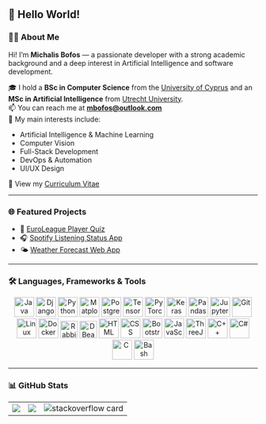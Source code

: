 ## 👋 Hello World!

### 👨‍💻 About Me

Hi! I’m **Michalis Bofos** — a passionate developer with a strong academic background and a deep interest in Artificial Intelligence and software development.  

🎓 I hold a **BSc in Computer Science** from the [University of Cyprus](https://www.cs.ucy.ac.cy/?lang=en) and an **MSc in Artificial Intelligence** from [Utrecht University](https://www.uu.nl/en/masters/artificial-intelligence).  
📫 You can reach me at **mbofos@outlook.com**  
🧠 My main interests include:  
- Artificial Intelligence & Machine Learning  
- Computer Vision
- Full-Stack Development  
- DevOps & Automation
- UI/UX Design  

📄 View my [Curriculum Vitae](https://mbofos01.github.io)

---

### 🌐 Featured Projects

- 🏀 [EuroLeague Player Quiz](https://euroleague-quiz.vercel.app)  
- 🎧 [Spotify Listening Status App](https://spotify-broadcast-frontend.vercel.app)  
- 🌤️ [Weather Forecast Web App](https://mbofos01.github.io/Weather-Forecast-Site/)

---

### 🛠️ Languages, Frameworks & Tools

<p align="center">
  <img alt="Java" width="40px" src="https://cdn.jsdelivr.net/gh/devicons/devicon/icons/java/java-original.svg"/>
  <img alt="Django" width="40px" src="https://cdn.jsdelivr.net/gh/devicons/devicon/icons/django/django-plain.svg"/>
  <img alt="Python" width="40px" src="https://cdn.jsdelivr.net/gh/devicons/devicon/icons/python/python-original.svg"/>
  <img alt="Matplotlib" width="40px" src="https://cdn.jsdelivr.net/gh/devicons/devicon/icons/matplotlib/matplotlib-original.svg"/>
  <img alt="PostgreSQL" width="40px" src="https://cdn.jsdelivr.net/gh/devicons/devicon/icons/postgresql/postgresql-original.svg"/>
  <img alt="TensorFlow" width="40px" src="https://cdn.jsdelivr.net/gh/devicons/devicon/icons/tensorflow/tensorflow-original.svg"/>
  <img alt="PyTorch" width="40px" src="https://cdn.jsdelivr.net/gh/devicons/devicon/icons/pytorch/pytorch-original.svg"/>
  <img alt="Keras" width="40px" src="https://cdn.jsdelivr.net/gh/devicons/devicon/icons/keras/keras-original.svg"/>
  <img alt="Pandas" width="40px" src="https://cdn.jsdelivr.net/gh/devicons/devicon/icons/pandas/pandas-original.svg"/>
  <img alt="Jupyter" width="40px" src="https://cdn.jsdelivr.net/gh/devicons/devicon/icons/jupyter/jupyter-original.svg"/>
  <img alt="Git" width="40px" src="https://cdn.jsdelivr.net/gh/devicons/devicon/icons/git/git-original.svg"/>
  <img alt="Linux" width="40px" src="https://cdn.jsdelivr.net/gh/devicons/devicon/icons/linux/linux-original.svg"/>
  <img alt="Docker" width="40px" src="https://cdn.jsdelivr.net/gh/devicons/devicon/icons/docker/docker-original.svg"/>
  <img alt="RabbitMQ" width="35px" src="https://cdn.jsdelivr.net/gh/devicons/devicon/icons/rabbitmq/rabbitmq-original.svg"/>
  <img alt="DBeaver" width="35px" src="https://cdn.jsdelivr.net/gh/devicons/devicon/icons/dbeaver/dbeaver-original.svg"/>
  <img alt="HTML" width="40px" src="https://cdn.jsdelivr.net/gh/devicons/devicon/icons/html5/html5-plain.svg"/>
  <img alt="CSS" width="40px" src="https://cdn.jsdelivr.net/gh/devicons/devicon/icons/css3/css3-plain.svg"/>
  <img alt="Bootstrap" width="40px" src="https://cdn.jsdelivr.net/gh/devicons/devicon/icons/bootstrap/bootstrap-original.svg"/>
  <img alt="JavaScript" width="40px" src="https://cdn.jsdelivr.net/gh/devicons/devicon/icons/javascript/javascript-plain.svg"/>
  <img alt="ThreeJS" width="40px" src="https://cdn.jsdelivr.net/gh/devicons/devicon/icons/threejs/threejs-original.svg"/>
  <img alt="C++" width="40px" src="https://cdn.jsdelivr.net/gh/devicons/devicon/icons/cplusplus/cplusplus-original.svg"/>
  <img alt="C#" width="40px" src="https://cdn.jsdelivr.net/gh/devicons/devicon/icons/csharp/csharp-original.svg"/>
  <img alt="C" width="40px" src="https://cdn.jsdelivr.net/gh/devicons/devicon/icons/c/c-original.svg"/>
  <img alt="Bash" width="40px" src="https://cdn.jsdelivr.net/gh/devicons/devicon/icons/bash/bash-original.svg"/>
</p>

---

### 📊 GitHub Stats

<div align="center">
<!-- dark mode only -->
  <table><tr><td>
  <img src="https://github-readme-stats-9v7n.vercel.app/api?username=mbofos01&show_icons=true&hide_border=true&&count_private=true&include_all_commits=true&theme=tokyonight#gh-dark-mode-only" />
  </td>
  <!-- gh-dark-mode-only -->

  
<!-- light mode only -->
  <td>
  <img src="https://github-readme-stats-9v7n.vercel.app/api?username=mbofos01&show_icons=true&hide_border=true&&count_private=true&include_all_commits=true&theme=buefy#gh-light-mode-only" />
  </td>
  <!-- gh-light-mode-only -->

  
  <!-- StackOverflow Card -->
  <td>
  <img src="https://readme-components.vercel.app/api?component=stackoverflow&stackoverflowid=17790231" alt="stackoverflow card" />
  </td></tr></table>
</div>
